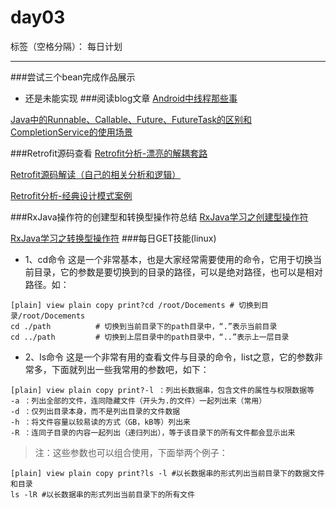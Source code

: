 ﻿# day03

标签（空格分隔）： 每日计划

---

###尝试三个bean完成作品展示
* 还是未能实现
###阅读blog文章
[Android中线程那些事][1]

 [Java中的Runnable、Callable、Future、FutureTask的区别和CompletionService的使用场景][2]

###Retrofit源码查看
[Retrofit分析-漂亮的解耦套路][3]

[Retrofit源码解读（自己的相关分析和逻辑）][4]

[Retrofit分析-经典设计模式案例][5]

###RxJava操作符的创建型和转换型操作符总结
[RxJava学习之创建型操作符][6]

[RxJava学习之转换型操作符][7]
###每日GET技能(linux)
* 1、cd命令
这是一个非常基本，也是大家经常需要使用的命令，它用于切换当前目录，它的参数是要切换到的目录的路径，可以是绝对路径，也可以是相对路径。如：
```
[plain] view plain copy print?cd /root/Docements # 切换到目录/root/Docements  
cd ./path          # 切换到当前目录下的path目录中，“.”表示当前目录    
cd ../path         # 切换到上层目录中的path目录中，“..”表示上一层目录  

```
* 2、ls命令
 这是一个非常有用的查看文件与目录的命令，list之意，它的参数非常多，下面就列出一些我常用的参数吧，如下：
```
[plain] view plain copy print?-l ：列出长数据串，包含文件的属性与权限数据等  
-a ：列出全部的文件，连同隐藏文件（开头为.的文件）一起列出来（常用）  
-d ：仅列出目录本身，而不是列出目录的文件数据  
-h ：将文件容量以较易读的方式（GB，kB等）列出来  
-R ：连同子目录的内容一起列出（递归列出），等于该目录下的所有文件都会显示出来  

```
>注：这些参数也可以组合使用，下面举两个例子：
```
[plain] view plain copy print?ls -l #以长数据串的形式列出当前目录下的数据文件和目录  
ls -lR #以长数据串的形式列出当前目录下的所有文件  

```


  [1]: http://blog.csdn.net/lfdfhl/article/details/51279160
  [2]: http://blog.csdn.net/jdsjlzx/article/details/52912701
  [3]: http://www.jianshu.com/p/45cb536be2f4
  [4]: https://www.zybuluo.com/Darling/note/679508
  [5]: http://www.jianshu.com/p/fb8d21978e38
  [6]: https://www.zybuluo.com/Darling/note/680623
  [7]: https://www.zybuluo.com/Darling/note/680706